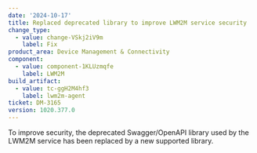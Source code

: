 ```yaml
---
date: '2024-10-17'
title: Replaced deprecated library to improve LWM2M service security
change_type:
  - value: change-VSkj2iV9m
    label: Fix
product_area: Device Management & Connectivity
component:
  - value: component-1KLUzmqfe
    label: LWM2M
build_artifact:
  - value: tc-ggH2M4hf3
    label: lwm2m-agent
ticket: DM-3165
version: 1020.377.0
---
```


To improve security, the deprecated Swagger/OpenAPI library used by the LWM2M service has been replaced by a new supported library.
